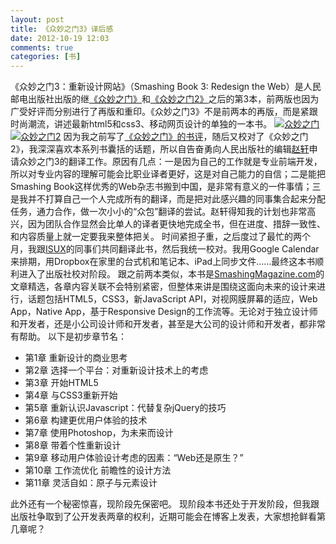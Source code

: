 ```yaml
---
layout: post
title: 《众妙之门3》译后感
date: 2012-10-19 12:03
comments: true
categories: [书]
---
```

《众妙之门3：重新设计网站》（Smashing Book 3: Redesign the Web）是人民邮电出版社出版的继<a href="http://book.douban.com/subject/5351808/">《众妙之门》</a>和<a href="http://book.douban.com/subject/10575920/">《众妙之门2》</a>之后的第3本，前两版也因为广受好评而分别进行了再版和重印。《众妙之门3》不是前两本的再版，而是紧跟时尚潮流，讲述最新html5和css3、移动网页设计的单独的一本书。
<a class="nbg" href="http://img1.douban.com/lpic/s4539433.jpg"><img src="http://img1.douban.com/mpic/s4539433.jpg" alt="众妙之门" /></a> <a class="nbg" href="http://img1.douban.com/lpic/s9071823.jpg"><img src="http://img1.douban.com/mpic/s9071823.jpg" alt="众妙之门2" /></a>
因为我之前写了<a href="http://yuguo.us/weblog/the-smashing-book/">《众妙之门》的书评</a>，随后又校对了《众妙之门2》，我深深喜欢本系列书囊括的话题，所以自告奋勇向人民出版社的编辑<a href="http://weibo.com/u/2216685563">赵轩</a>申请众妙之门3的翻译工作。原因有几点：一是因为自己的工作就是专业前端开发，所以对专业内容的理解可能会比职业译者更好，这是对自己能力的自信；二是能把Smashing Book这样优秀的Web杂志书搬到中国，是非常有意义的一件事情；三是我并不打算自己一个人完成所有的翻译，而是把对此感兴趣的同事集合起来分配任务，通力合作，做一次小小的“众包”翻译的尝试。赵轩得知我的计划也非常高兴，因为团队合作显然会比单人的译者更快地完成全书，但在进度、措辞一致性、和内容质量上就一定要我来整体把关。
时间紧担子重，之后度过了最忙的两个月，我跟<a href="http://isux.tencent.com/blog">ISUX</a>的同事们共同翻译此书，然后我统一校对。我用Google Calendar来排期，用Dropbox在家里的台式机和笔记本、iPad上同步文件……最终这本书顺利进入了出版社校对阶段。
跟之前两本类似，本书是<a href="http://www.smashingmagazine.com/">SmashingMagazine.com</a>的文章精选，各章内容关联不会特别紧密，但整体来讲是围绕这面向未来的设计来进行，话题包括HTML5，CSS3，新JavaScript API，对视网膜屏幕的适应，Web App，Native App，基于Responsive Design的工作流等。无论对于独立设计师和开发者，还是小公司设计师和开发者，甚至是大公司的设计师和开发者，都非常有帮助。
以下是初步章节名：
<ul>
	<li>第1章 重新设计的商业思考</li>
	<li>第2章 选择一个平台：对重新设计技术上的考虑</li>
	<li>第3章 开始HTML5</li>
	<li>第4章 与CSS3重新开始</li>
	<li>第5章 重新认识Javascript：代替复杂jQuery的技巧</li>
	<li>第6章 构建更优用户体验的技术</li>
	<li>第7章 使用Photoshop，为未来而设计</li>
	<li>第8章 带着个性重新设计</li>
	<li>第9章 移动用户体验设计考虑的因素：“Web还是原生？”</li>
	<li>第10章 工作流优化 前瞻性的设计方法</li>
	<li>第11章 灵活自如：原子与元素设计</li>
</ul>
此外还有一个秘密惊喜，现阶段先保密吧。
现阶段本书还处于开发阶段，但我跟出版社争取到了公开发表两章的权利，近期可能会在博客上发表，大家想抢鲜看第几章呢？
